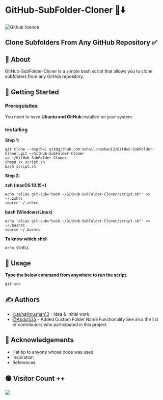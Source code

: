 # GitHub-SubFolder-Cloner 📁⬇️
![Github licence](http://img.shields.io/badge/license-MIT-blue.svg)

<h2>Clone Subfolders From Any GitHub Repository ✅</h2>


## 🧐 About <a name = "about"></a>
GitHub-SubFolder-Cloner is a simple bash script that allows you to clone subfolders from any GitHub repository.
## 🏁 Getting Started <a name = "getting_started"></a>
### Prerequisites
You need to have <b>Ubuntu and GitHub </b> installed on your system.
### Installing
<b>Step 1:</b>
```
git clone --depth=1 git@github.com:suhailroushan13/GitHub-SubFolder-Cloner.git ~/GitHub-SubFolder-Cloner
cd ~/GitHub-SubFolder-Cloner
chmod +x script.sh
bash script.sh
```
<b>Step 2:</b>

<b>zsh (macOS **10.15**+)</b>
```
echo 'alias git-sub="bash ~/GitHub-SubFolder-Cloner/script.sh"' >> ~/.zshrc
source ~/.zshrc
```
<b> bash (Windows/Linux)</b>
```
echo 'alias git-sub="bash ~/GitHub-SubFolder-Cloner/script.sh"' >> ~/.bashrc
source ~/.bashrc
```
<b>To know which shell</b>
```
echo $SHELL
```



## 🎈 Usage <a name="usage"></a>
<b>Type the below command from anywhere to run the script.</b>
```
git-sub
```
## ✍️ Authors <a name = "authors"></a>
- [@suhailroushan13](https://github.com/suhailroushan13) - Idea & Initial work
- [@Abdul535](https://github.com/Abdul535) - Added Custom Folder Name Functionality
See also the list of contributors who participated in this project.
## 🎉 Acknowledgements <a name = "acknowledgement"></a>
- Hat tip to anyone whose code was used
- Inspiration
- References

<h2 align="left"> 🟢 Visitor Count ++</h2>
 <img src="https://profile-counter.glitch.me/GitHub-SubFolder-Cloner/count.svg" />

